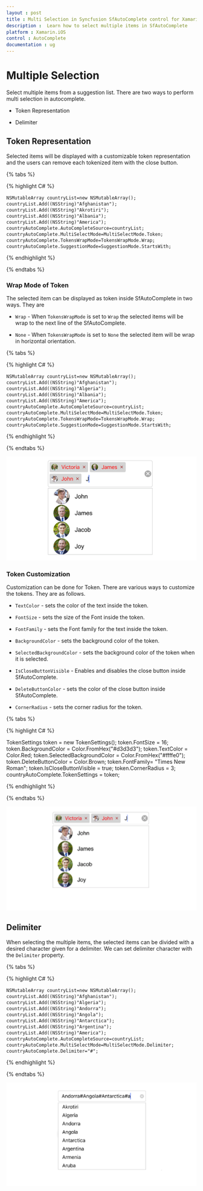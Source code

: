 ```yaml
---
layout : post
title : Multi Selection in Syncfusion SfAutoComplete control for Xamarin.iOS
description :  Learn how to select multiple items in SfAutoComplete
platform : Xamarin.iOS 
control : AutoComplete
documentation : ug
---
```


# Multiple Selection

Select multiple items from a suggestion list. There are two ways to perform multi selection in autocomplete.

* Token Representation

* Delimiter

## Token Representation

Selected items will be displayed with a customizable token representation and the users can remove each tokenized item with the close button.

{% tabs %}

{% highlight C# %}

	NSMutableArray countryList=new NSMutableArray();
	countryList.Add((NSString)"Afghanistan");
	countryList.Add((NSString)"Akrotiri");
	countryList.Add((NSString)"Albania"); 
	countryList.Add((NSString)"America"); 
	countryAutoComplete.AutoCompleteSource=countryList;
	countryAutoComplete.MultiSelectMode=MultiSelectMode.Token;
	countryAutoComplete.TokensWrapMode=TokensWrapMode.Wrap;
	countryAutoComplete.SuggestionMode=SuggestionMode.StartsWith;

{% endhighlight %}

{% endtabs %}

### Wrap Mode of Token

The selected item can be displayed as token inside SfAutoComplete in two ways. They are

* `Wrap` - When `TokensWrapMode` is set to `Wrap` the selected items will be wrap to the next line of the SfAutoComplete.

* `None` - When `TokensWrapMode` is set to `None` the selected item will be wrap in horizontal orientation.

{% tabs %}

{% highlight C# %}

	NSMutableArray countryList=new NSMutableArray();
	countryList.Add((NSString)"Afghanistan");
	countryList.Add((NSString)"Algeria");
	countryList.Add((NSString)"Albania"); 
	countryList.Add((NSString)"America"); 
	countryAutoComplete.AutoCompleteSource=countryList;
	countryAutoComplete.MultiSelectMode=MultiSelectMode.Token;
	countryAutoComplete.TokensWrapMode=TokensWrapMode.Wrap;
	countryAutoComplete.SuggestionMode=SuggestionMode.StartsWith;

{% endhighlight %}

{% endtabs %}

![](images/TokenRepresentationWrap.png)

### Token Customization

Customization can be done for Token. There are various ways to customize the tokens. They are as follows.

* `TextColor` - sets the color of the text inside the token.

* `FontSize` - sets the size of the Font inside the token.

* `FontFamily` - sets the Font family for the text inside the token.

* `BackgroundColor` - sets the background color of the token.

* `SelectedBackgroundColor` - sets the background color of the token when it is selected.

* `IsCloseButtonVisible` - Enables and disables the close button inside SfAutoComplete.

* `DeleteButtonColor` - sets the color of the close button inside SfAutoComplete.

* `CornerRadius` - sets the corner radius for the token.

{% tabs %}

{% highlight C# %}



TokenSettings token = new TokenSettings();
        token.FontSize = 16;
        token.BackgroundColor = Color.FromHex("#d3d3d3");
        token.TextColor = Color.Red;
        token.SelectedBackgroundColor = Color.FromHex("#ffffe0");
        token.DeleteButtonColor = Color.Brown;
         token.FontFamily= "Times New Roman";
        token.IsCloseButtonVisible = true;
        token.CornerRadius = 3;
        countryAutoComplete.TokenSettings = token;
        

{% endhighlight %}

{% endtabs %}


![](images/Token_iOS.png)

## Delimiter

When selecting the multiple items, the selected items can be divided with a desired character given for a delimiter. We can set delimiter character with the `Delimiter` property.

{% tabs %}

{% highlight C# %}

	NSMutableArray countryList=new NSMutableArray();
	countryList.Add((NSString)"Afghanistan");
	countryList.Add((NSString)"Algeria");
	countryList.Add((NSString)"Andorra"); 
	countryList.Add((NSString)"Angola"); 
	countryList.Add((NSString)"Antarctica");
	countryList.Add((NSString)"Argentina");  
	countryList.Add((NSString)"America"); 
	countryAutoComplete.AutoCompleteSource=countryList;
	countryAutoComplete.MultiSelectMode=MultiSelectMode.Delimiter;
	countryAutoComplete.Delimiter="#";

{% endhighlight %}

{% endtabs %}

![](images/Delimiter.png)

